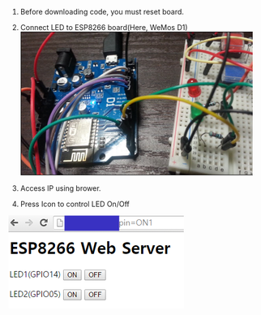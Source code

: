 1. Before downloading code, you must reset board.
2. Connect LED to ESP8266 board(Here, WeMos D1)
![GPIO_pin and LED connection](./resource_for_readme/GPIO_pin_LED_connecttion.png)

3. Access IP using brower.
4. Press Icon to control LED On/Off

![Web Access Result](./resource_for_readme/GPIO_Control_using_Web.png)


